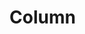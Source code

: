 # Column

<!---
[[creating-instance]]
[[expr]]
`Column` represents a column in a Dataset.md[Dataset] that holds a Catalyst expressions/Expression.md[Expression] that produces a value per row.

NOTE: A `Column` is a value generator for every row in a `Dataset`.

[[star]]
A special column `*` references all columns in a `Dataset`.

With the SparkSession.md#implicits[implicits] converstions imported, you can create "free" column references using Scala's symbols.

[source, scala]
----
val spark: SparkSession = ...
import spark.implicits._

import org.apache.spark.sql.Column
scala> val nameCol: Column = 'name
nameCol: org.apache.spark.sql.Column = name
----

NOTE: _"Free" column references_ are ``Column``s with no association to a `Dataset`.

You can also create free column references from ``$``-prefixed strings.

[source, scala]
----
// Note that $ alone creates a ColumnName
scala> val idCol = $"id"
idCol: org.apache.spark.sql.ColumnName = id

import org.apache.spark.sql.Column

// The target type triggers the implicit conversion to Column
scala> val idCol: Column = $"id"
idCol: org.apache.spark.sql.Column = id
----

Beside using the `implicits` conversions, you can create columns using [col](functions/index.md#col) and [column](functions/index.md#column) functions.

[source, scala]
----
import org.apache.spark.sql.functions._

scala> val nameCol = col("name")
nameCol: org.apache.spark.sql.Column = name

scala> val cityCol = column("city")
cityCol: org.apache.spark.sql.Column = city
----

Finally, you can create a bound `Column` using the `Dataset` the column is supposed to be part of using Dataset.md#apply[Dataset.apply] factory method or Dataset.md#col[Dataset.col] operator.

NOTE: You can use bound `Column` references only with the ``Dataset``s they have been created from.

[source, scala]
----
scala> val textCol = dataset.col("text")
textCol: org.apache.spark.sql.Column = text

scala> val idCol = dataset.apply("id")
idCol: org.apache.spark.sql.Column = id

scala> val idCol = dataset("id")
idCol: org.apache.spark.sql.Column = id
----

You can reference nested columns using `.` (dot).

[[operators]]
.Column Operators
[cols="1,3",options="header",width="100%"]
|===
| Operator
| Description

| <<as, as>>
| Specifying type hint about the expected return value of the column

| <<name, name>>
|
|===

[NOTE]
====
`Column` has a reference to Catalyst's expressions/Expression.md[Expression] it was created for using `expr` method.

[source, scala]
----
scala> window('time, "5 seconds").expr
res0: org.apache.spark.sql.catalyst.expressions.Expression = timewindow('time, 5000000, 5000000, 0) AS window#1
----
====

!!! TIP
    Read about typed column references in [TypedColumn](TypedColumn.md).

=== [[as]] Specifying Type Hint -- `as` Operator

```scala
as[U : Encoder]: TypedColumn[Any, U]
```

`as` creates a [TypedColumn](TypedColumn.md) (that gives a type hint about the expected return value of the column).

[source, scala]
----
scala> $"id".as[Int]
res1: org.apache.spark.sql.TypedColumn[Any,Int] = id
----

=== [[name]] `name` Operator

[source, scala]
----
name(alias: String): Column
----

`name`...FIXME

NOTE: `name` is used when...FIXME

=== [[withColumn]] Adding Column to Dataset -- `withColumn` Method

[source, scala]
----
withColumn(colName: String, col: Column): DataFrame
----

`withColumn` method returns a new `DataFrame` with the new column `col` with `colName` name added.

NOTE: `withColumn` can replace an existing `colName` column.

[source, scala]
----
scala> val df = Seq((1, "jeden"), (2, "dwa")).toDF("number", "polish")
df: org.apache.spark.sql.DataFrame = [number: int, polish: string]

scala> df.show
+------+------+
|number|polish|
+------+------+
|     1| jeden|
|     2|   dwa|
+------+------+

scala> df.withColumn("polish", lit(1)).show
+------+------+
|number|polish|
+------+------+
|     1|     1|
|     2|     1|
+------+------+
----

You can add new columns do a `Dataset` using Dataset.md#withColumn[withColumn] method.

[source, scala]
----
val spark: SparkSession = ...
val dataset = spark.range(5)

// Add a new column called "group"
scala> dataset.withColumn("group", 'id % 2).show
+---+-----+
| id|group|
+---+-----+
|  0|    0|
|  1|    1|
|  2|    0|
|  3|    1|
|  4|    0|
+---+-----+
----

=== [[apply]] Creating Column Instance For Catalyst Expression -- `apply` Factory Method

[source, scala]
----
val spark: SparkSession = ...
case class Word(id: Long, text: String)
val dataset = Seq(Word(0, "hello"), Word(1, "spark")).toDS

scala> val idCol = dataset.apply("id")
idCol: org.apache.spark.sql.Column = id

// or using Scala's magic a little bit
// the following is equivalent to the above explicit apply call
scala> val idCol = dataset("id")
idCol: org.apache.spark.sql.Column = id
----

=== [[like]] `like` Operator

CAUTION: FIXME

[source, scala]
----
scala> df("id") like "0"
res0: org.apache.spark.sql.Column = id LIKE 0

scala> df.filter('id like "0").show
+---+-----+
| id| text|
+---+-----+
|  0|hello|
+---+-----+
----

=== [[symbols-as-column-names]] Symbols As Column Names

[source, scala]
----
scala> val df = Seq((0, "hello"), (1, "world")).toDF("id", "text")
df: org.apache.spark.sql.DataFrame = [id: int, text: string]

scala> df.select('id)
res0: org.apache.spark.sql.DataFrame = [id: int]

scala> df.select('id).show
+---+
| id|
+---+
|  0|
|  1|
+---+
----

=== [[over]] Defining Windowing Column (Analytic Clause) -- `over` Operator

[source, scala]
----
over(): Column
over(window: WindowSpec): Column
----

`over` creates a _windowing column_ (_aka_ _analytic clause_) that allows to execute an aggregate function over a [window](window-functions/WindowSpec.md) (i.e. a group of records that are in _some_ relation to the current record).

TIP: Read up on windowed aggregation in Spark SQL in spark-sql-functions-windows.md[Window Aggregate Functions].

[source, scala]
----
scala> val overUnspecifiedFrame = $"someColumn".over()
overUnspecifiedFrame: org.apache.spark.sql.Column = someColumn OVER (UnspecifiedFrame)

import org.apache.spark.sql.expressions.Window
import org.apache.spark.sql.expressions.WindowSpec
val spec: WindowSpec = Window.rangeBetween(Window.unboundedPreceding, Window.currentRow)
scala> val overRange = $"someColumn" over spec
overRange: org.apache.spark.sql.Column = someColumn OVER (RANGE BETWEEN UNBOUNDED PRECEDING AND CURRENT ROW)
----

=== [[cast]] `cast` Operator

`cast` method casts a column to a data type. It makes for type-safe maps with [Row](Row.md) objects of the proper type (not `Any`).

[source,scala]
----
cast(to: String): Column
cast(to: DataType): Column
----

`cast` uses spark-sql-CatalystSqlParser.md[CatalystSqlParser] to parse the data type from its canonical string representation.

==== [[cast-example]] cast Example

[source, scala]
----
scala> val df = Seq((0f, "hello")).toDF("label", "text")
df: org.apache.spark.sql.DataFrame = [label: float, text: string]

scala> df.printSchema
root
 |-- label: float (nullable = false)
 |-- text: string (nullable = true)

// without cast
import org.apache.spark.sql.Row
scala> df.select("label").map { case Row(label) => label.getClass.getName }.show(false)
+---------------+
|value          |
+---------------+
|java.lang.Float|
+---------------+

// with cast
import org.apache.spark.sql.types.DoubleType
scala> df.select(col("label").cast(DoubleType)).map { case Row(label) => label.getClass.getName }.show(false)
+----------------+
|value           |
+----------------+
|java.lang.Double|
+----------------+
----

=== [[generateAlias]] `generateAlias` Method

[source, scala]
----
generateAlias(e: Expression): String
----

`generateAlias`...FIXME

`generateAlias` is used when:

* `Column` is requested to <<named, named>>
* `RelationalGroupedDataset` is requested to [alias](basic-aggregation/RelationalGroupedDataset.md#alias)

=== [[named]] `named` Method

[source, scala]
----
named: NamedExpression
----

`named`...FIXME

`named` is used when the following operators are used:

* [Dataset.select](spark-sql-dataset-operators.md#select)
* [KeyValueGroupedDataset.agg](basic-aggregation/KeyValueGroupedDataset.md#agg)
-->
